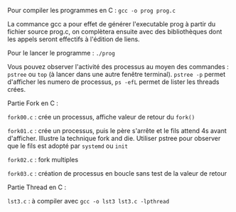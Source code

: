 Pour compiler les programmes en C : `gcc -o prog prog.c`

La commance gcc a pour effet de générer l'executable prog à partir du fichier source prog.c, on complètera ensuite avec des bibliothèques dont les appels seront effectifs à l'édition de liens.

Pour le lancer le programme : `./prog`

Vous pouvez observer l'activité des processus au moyen des commandes : `pstree` ou `top` (à lancer dans une autre fenêtre terminal). `pstree -p` permet d'afficher les numero de processus, `ps -efL` permet de lister les threads crées.

Partie Fork en C :

`fork00.c` :  crée un processus, affiche valeur de retour du `fork()`

`fork01.c` :  crée un processus, puis le père s'arrête et le fils attend 4s avant d'afficher. 
                Illustre la technique fork and die. Utiliser pstree pour observer que le fils est adopté par `systemd` ou `init`

`fork02.c` : fork multiples

`fork03.c` : création  de processus en boucle sans test de la valeur de retour

Partie Thread en C :

`lst3.c` : à compiler avec `gcc -o lst3 lst3.c -lpthread`
